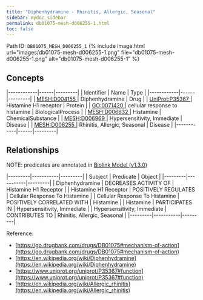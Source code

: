 ```yaml
---
title: "Diphenhydramine - Rhinitis, Allergic, Seasonal"
sidebar: mydoc_sidebar
permalink: db01075-mesh-d006255-1.html
toc: false 
---
```



Path ID: `DB01075_MESH_D006255_1`
{% include image.html url="images/db01075-mesh-d006255-1.png" file="db01075-mesh-d006255-1.png" alt="db01075-mesh-d006255-1" %}

## Concepts

|------------|------|---------|
| Identifier | Name | Type    |
|------------|------|---------|
| <a href="https://identifiers.org/MESH:D004155">MESH:D004155 </a> | Diphenhydramine | Drug |
| <a href="https://identifiers.org/UniProt:P35367">UniProt:P35367 </a> | Histamine H1 receptor | Protein |
| <a href="https://identifiers.org/GO:0071420">GO:0071420 </a> | cellular response to histamine | BiologicalProcess |
| <a href="https://identifiers.org/MESH:D006632">MESH:D006632 </a> | Histamine | ChemicalSubstance |
| <a href="https://identifiers.org/MESH:D006969">MESH:D006969 </a> | Hypersensitivity, Immediate | Disease |
| <a href="https://identifiers.org/MESH:D006255">MESH:D006255 </a> | Rhinitis, Allergic, Seasonal | Disease |
|------------|------|---------|

## Relationships


NOTE: predicates are annotated in <a href="https://github.com/biolink/biolink-model/releases/tag/v1.3.0">Biolink Model (v1.3.0)</a>

|---------|-----------|---------|
| Subject | Predicate | Object  |
|---------|-----------|---------|
| Diphenhydramine | DECREASES ACTIVITY OF | Histamine H1 Receptor |
| Histamine H1 Receptor | POSITIVELY REGULATES | Cellular Response To Histamine |
| Cellular Response To Histamine | POSITIVELY CORRELATED WITH | Histamine |
| Histamine | PARTICIPATES IN | Hypersensitivity, Immediate |
| Hypersensitivity, Immediate | CONTRIBUTES TO | Rhinitis, Allergic, Seasonal |
|---------|-----------|---------|

Reference: 
  - [https://go.drugbank.com/drugs/DB01075#mechanism-of-action](https://go.drugbank.com/drugs/DB01075#mechanism-of-action)
  - [https://en.wikipedia.org/wiki/Diphenhydramine](https://en.wikipedia.org/wiki/Diphenhydramine)
  - [https://www.uniprot.org/uniprot/P35367#function](https://www.uniprot.org/uniprot/P35367#function)
  - [https://en.wikipedia.org/wiki/Allergic_rhinitis](https://en.wikipedia.org/wiki/Allergic_rhinitis)
